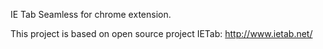 IE Tab Seamless for chrome extension.

This project is based on open source project IETab:
http://www.ietab.net/